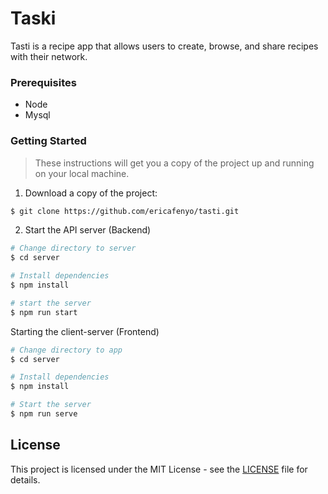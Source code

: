 # Taski
Tasti is a recipe app that allows users to create, browse, and share recipes with their network.

### Prerequisites
* Node
* Mysql
  
### Getting Started
> These instructions will get you a copy of the project up and running on your local machine.

1. Download a copy of the project:

```bash
$ git clone https://github.com/ericafenyo/tasti.git
```

2. Start the API server (Backend)
```bash
# Change directory to server
$ cd server

# Install dependencies
$ npm install

# start the server
$ npm run start

```

Starting the client-server (Frontend)
```bash
# Change directory to app
$ cd server

# Install dependencies
$ npm install

# Start the server
$ npm run serve

```

## License
This project is licensed under the MIT License - see the [LICENSE](LICENSE) file for details.

